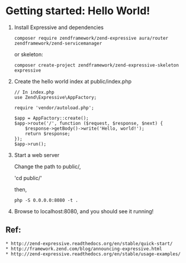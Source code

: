 # Getting started: Hello World!

1. Install Expressive and dependencies

    `composer require zendframework/zend-expressive aura/router zendframework/zend-servicemanager`

    or skeleton:

    `composer create-project zendframework/zend-expressive-skeleton expressive`

2. Create the hello world index at public/index.php

    ```
    // In index.php
    use Zend\Expressive\AppFactory;

    require 'vendor/autoload.php';

    $app = AppFactory::create();
    $app->route('/', function ($request, $response, $next) {
        $response->getBody()->write('Hello, world!');
        return $response;
    });
    $app->run();

    ```

3. Start a web server

    Change the path to public/,

    'cd public/'

    then,

    `php -S 0.0.0.0:8080 -t .`

4. Browse to localhost:8080, and you should see it running!

## Ref:

    * http://zend-expressive.readthedocs.org/en/stable/quick-start/
    * http://framework.zend.com/blog/announcing-expressive.html
    * http://zend-expressive.readthedocs.org/en/stable/usage-examples/
